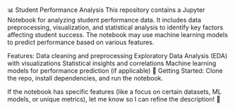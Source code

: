 📊 Student Performance Analysis
This repository contains a Jupyter Notebook for analyzing student performance data. It includes data preprocessing, visualization, and statistical analysis to identify key factors affecting student success. The notebook may use machine learning models to predict performance based on various features.

Features:
Data cleaning and preprocessing
Exploratory Data Analysis (EDA) with visualizations
Statistical insights and correlations
Machine learning models for performance prediction (if applicable)
🚀 Getting Started: Clone the repo, install dependencies, and run the notebook.

If the notebook has specific features (like a focus on certain datasets, ML models, or unique metrics), let me know so I can refine the description! 🚀
